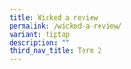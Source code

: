 ```yaml
---
title: Wicked a review
permalink: /wicked-a-review/
variant: tiptap
description: ""
third_nav_title: Term 2
---
```

